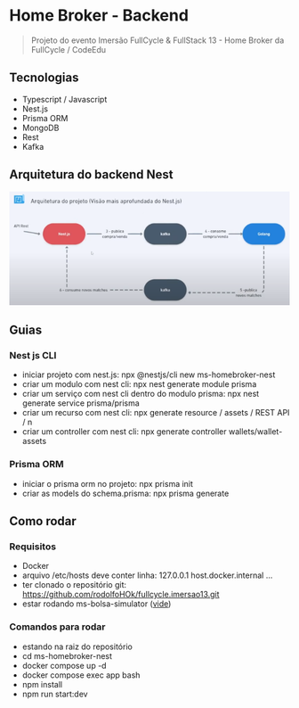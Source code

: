 # Home Broker - Backend

> Projeto do evento Imersão FullCycle & FullStack 13 - Home Broker da FullCycle / CodeEdu

## Tecnologias

- Typescript / Javascript
- Nest.js
- Prisma ORM
- MongoDB
- Rest
- Kafka

## Arquitetura do backend Nest

![Arquitetura Backend Nest.js](../arquivos/arquitetura-nest.png)

## Guias

### Nest js CLI

- iniciar projeto com nest.js: npx @nestjs/cli new ms-homebroker-nest
- criar um modulo com nest cli: npx nest generate module prisma
- criar um serviço com nest cli dentro do modulo prisma: npx nest generate service prisma/prisma
- criar um recurso com nest cli: npx generate resource / assets / REST API / n
- criar um controller com nest cli: npx generate controller wallets/wallet-assets

### Prisma ORM

- iniciar o prisma orm no projeto: npx prisma init
- criar as models do schema.prisma: npx prisma generate

## Como rodar

### Requisitos

- Docker
- arquivo /etc/hosts deve conter linha: 127.0.0.1 host.docker.internal ...
- ter clonado o repositório git: https://github.com/rodolfoHOk/fullcycle.imersao13.git
- estar rodando ms-bolsa-simulator ([vide](../ms-bolsa-simulator/README.md))

### Comandos para rodar

- estando na raiz do repositório
- cd ms-homebroker-nest
- docker compose up -d
- docker compose exec app bash
- npm install
- npm run start:dev
